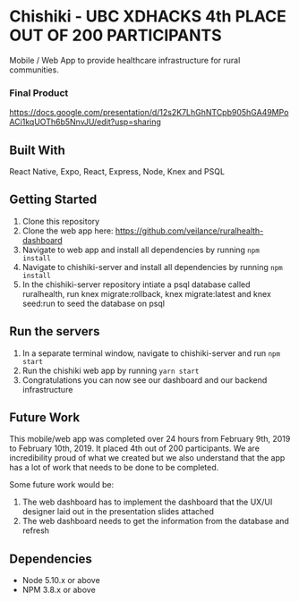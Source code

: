 Chishiki - UBC XDHACKS 4th PLACE OUT OF 200 PARTICIPANTS
=====================

Mobile / Web App to provide healthcare infrastructure for rural communities.

### Final Product

https://docs.google.com/presentation/d/12s2K7LhGhNTCpb905hGA49MPoACi1kqUOTh6b5NnvJU/edit?usp=sharing

## Built With

React Native, Expo, React, Express, Node, Knex and PSQL

## Getting Started

1. Clone this repository
2. Clone the web app here: https://github.com/veilance/ruralhealth-dashboard
3. Navigate to web app and install all dependencies by running ``npm install``
4. Navigate to chishiki-server and install all dependencies by running ``npm install``
5. In the chishiki-server repository intiate a psql database called ruralhealth, run knex migrate:rollback, knex migrate:latest and knex seed:run to seed the database on psql

## Run the servers

1. In a separate terminal window, navigate to chishiki-server and run ``npm start``
2. Run the chishiki web app by running ``yarn start``
3. Congratulations you can now see our dashboard and our backend infrastructure

## Future Work

This mobile/web app was completed over 24 hours from February 9th, 2019 to February 10th, 2019. It placed 4th out of 200 participants. We are incredibility proud of what we created but we also understand that the app has a lot of work that needs to be done to be completed.

Some future work would be:

1. The web dashboard has to implement the dashboard that the UX/UI designer laid out in the presentation slides attached
2. The web dashboard needs to get the information from the database and refresh


## Dependencies

- Node 5.10.x or above
- NPM 3.8.x or above
